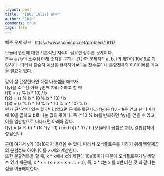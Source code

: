 ```yaml
---
layout: post
title:  "[BOJ 18117] 분수"
author: "1bin"
comments: true
tags: Tale
---
```


백준 문제 링크 : https://www.acmicpc.net/problem/18117

모듈러 연산에 대한 기본적인 지식이 필요한 정수론 문제이다.   
분수 a / b의 소수점 아래 숫자를 구하는 간단한 문제지만 a, b, i의 제한이 10e18로 괴랄하다.. 따라서 단순히 계산을 반복하기보다는 정수론이나 분할정복의 아이디어를 가져올 필요가 있다.   
   
감이 잘 안잡힌다면 직접 나눗셈을 해보자.   
f(y)을 소수점 아래 y번째 자리 수라고 할 때   
f(1) = (a % b * 10) / b    
f(2) = (a % b * 10 % b * 10) / b  
f(3) = (a % b * 10 % b * 10 % b * 10) % b  
뭔가 규칙성이 있는 것 같다.(없으면 문제를 못푼다..) f(y)은 f(y - 1)을 얻고 난 나머지에 10을 곱하고 b로 나눈 값의 몫이다. 즉 (* 10 % b)를 반복하면 f(y)을 얻을 수 있고, 이를 일반항으로 나타내면 아래와 같다.    
f(y) = (a % b) * (10 ^(y - 1) (mod b)) * 10 / b (모듈러의 곱셈은 교환, 결합법칙이 성립한다)    

근데 여기서 y가 10e18까지 들어올 수 있다. 따라서 오버플로우를 피하기 위해 행렬제곱의 분할정복 아이디어를 가져와 계산한다.   
또한 분할정복을 할 때, x * x에서 x의 제한이 10e18이기 때문에 오버플로우가 발생할 수 있기 때문에, x * x = (x + x + x + ... + x), 즉, x * x는 x 를 x번 더한 것 과 같다는 점을 이용해야한다.   


<script src="https://gist.github.com/1bin01/2a423e462e5f260db8abb64e161ce35e.js"></script>  
